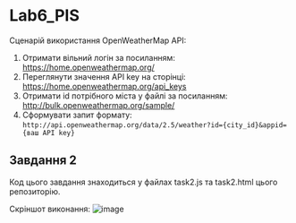 # Lab6_PIS

Сценарій використання OpenWeatherMap API:
1. Отримати вільний логін за посиланням: https://home.openweathermap.org/
2. Переглянути значення API key на сторінці: https://home.openweathermap.org/api_keys
3. Отримати id потрібного міста у файлі за посиланням: http://bulk.openweathermap.org/sample/ 
4. Сформувати запит формату: `http://api.openweathermap.org/data/2.5/weather?id={city_id}&appid={ваш API key}`

## Завдання 2
Код цього завдання знаходиться у файлах task2.js та task2.html цього репозиторію.

Скріншот виконання:
![image](https://github.com/katerynamelnykova/Lab6_PIS/assets/102432364/59abe9a4-0234-46ba-bb68-d6fafd918486)
